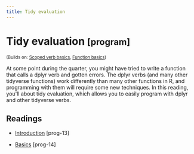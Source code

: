 ```yaml
---
title: Tidy evaluation
---
```


<!-- Generated automatically from tidy-eval.yml. Do not edit by hand -->

# Tidy evaluation <small class='program'>[program]</small>
<small>(Builds on: [Scoped verb basics](manip-scoped.md), [Function basics](function-basics.md))</small>

At some point during the quarter, you might have tried to write a function
that calls a dplyr verb and gotten errors. The dplyr verbs (and many other 
tidyverse functions) work differently than many other functions in R, and 
programming with them will require some new techniques. In this reading, 
you'll about tidy evaluation, which allows you to easily program with dplyr and
other tidyverse verbs.

## Readings

  * [Introduction](https://dcl-prog.stanford.edu/tidy-eval-section.html) [prog-13]

  * [Basics](https://dcl-prog.stanford.edu/tidy-eval-basics.html) [prog-14]


